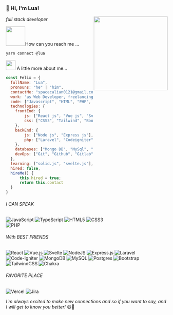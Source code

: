 
<h3>👋 Hi, I'm Lua!</h3>

<img align='right' src="https://media.giphy.com/media/M9gbBd9nbDrOTu1Mqx/giphy.gif" width="230">

<i>full stack developer</i>

<img src='https://raw.githubusercontent.com/ShahriarShafin/ShahriarShafin/main/Assets/handshake.gif' width="60" /><a>How can you reach me ...</a>

```js
yarn connect @lua
```
<p><img src="https://media.giphy.com/media/VgCDAzcKvsR6OM0uWg/giphy.gif" width="30"> <a>A little more about me...</a></p>

```js
const Felix = {
  fullName: "Lua",
  pronouns: "he" | "him",
  contactMe: "spacecalian0121@gmail.com",
  work: 'as Web Developer, freelancing',
  code: ["Javascript", "HTML", "PHP", "CSS"],
  technologies: {
    frontEnd: {
        js: ["React js", "Vue js", "Svelte js", "jQuery"],
        css: ["CSS3", "Tailwind", "Bootstrap", "Material UI", "Styled Components"]
    },
    backEnd: {
        js: ["Node js", "Express js"],
        php: ["Laravel", "Codeigniter"],
    },
    databases: ["Mongo DB", "MySql", "sqlite", "phpMyAdmin", "Maria DB"],
    devOps: ["Git", "Github", "Gitlab"], ["Docker"], ["Jira", "Vercel"],
  },
  learning: ["solid.js", "svelte.js"],
  hired: false,
  hireMe() {
      this.hired = true;
      return this.contact
  }
}
```

<p align="center" style="text-align: center; width:100%;">
  <h6>I CAN SPEAK</h6>
</p>

![JavaScript](https://img.shields.io/badge/javascript-%23323330.svg?style=for-the-badge&logo=javascript&logoColor=%23F7DF1E)  ![TypeScript](https://img.shields.io/badge/typescript-%23007ACC.svg?style=for-the-badge&logo=typescript&logoColor=white) ![HTML5](https://img.shields.io/badge/html5-%23E34F26.svg?style=for-the-badge&logo=html5&logoColor=white)  ![CSS3](https://img.shields.io/badge/css3-%231572B6.svg?style=for-the-badge&logo=css3&logoColor=white)  
![PHP](https://img.shields.io/badge/php-%23777BB4.svg?style=for-the-badge&logo=php&logoColor=white)
<h6>With BEST FRIENDS</h6>

![React](https://img.shields.io/badge/react-%2320232a.svg?style=for-the-badge&logo=react&logoColor=%2361DAFB)
![Vue.js](https://img.shields.io/badge/vuejs-%2335495e.svg?style=for-the-badge&logo=vuedotjs&logoColor=%234FC08D)
![Svelte](https://img.shields.io/badge/svelte-%23f1413d.svg?style=for-the-badge&logo=svelte&logoColor=white)
![NodeJS](https://img.shields.io/badge/node.js-6DA55F?style=for-the-badge&logo=node.js&logoColor=white)
![Express.js](https://img.shields.io/badge/express.js-%23404d59.svg?style=for-the-badge&logo=express&logoColor=%2361DAFB)
![Laravel](https://img.shields.io/badge/laravel-%23FF2D20.svg?style=for-the-badge&logo=laravel&logoColor=white)
![Code-Igniter](https://img.shields.io/badge/CodeIgniter-%23EF4223.svg?style=for-the-badge&logo=codeIgniter&logoColor=white)
![MongoDB](https://img.shields.io/badge/MongoDB-%234ea94b.svg?style=for-the-badge&logo=mongodb&logoColor=white)
![MySQL](https://img.shields.io/badge/mysql-%2300f.svg?style=for-the-badge&logo=mysql&logoColor=white)
![Postgres](https://img.shields.io/badge/postgres-%23316192.svg?style=for-the-badge&logo=postgresql&logoColor=white)
![Bootstrap](https://img.shields.io/badge/bootstrap-%238511FA.svg?style=for-the-badge&logo=bootstrap&logoColor=white)
![TailwindCSS](https://img.shields.io/badge/tailwindcss-%2338B2AC.svg?style=for-the-badge&logo=tailwind-css&logoColor=white)
![Chakra](https://img.shields.io/badge/chakra-%234ED1C5.svg?style=for-the-badge&logo=chakraui&logoColor=white)
<h6>FAVORITE PLACE</h6>

![Vercel](https://img.shields.io/badge/vercel-%23000000.svg?style=for-the-badge&logo=vercel&logoColor=white)
![Jira](https://img.shields.io/badge/jira-%230A0FFF.svg?style=for-the-badge&logo=jira&logoColor=white)

<i>I'm always excited to make new connections and so if you want to say, and I will get to know you better!</i> 😄🌟
